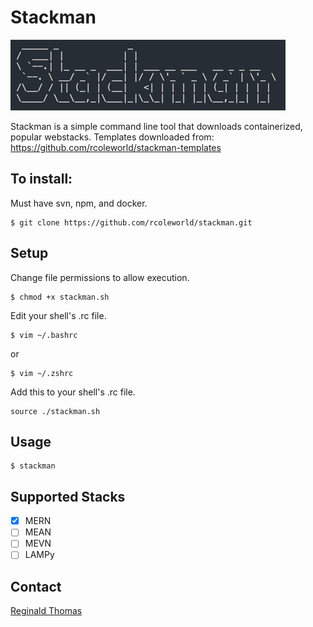 # Stackman

![](./images/stackman.png)


Stackman is a simple command line tool that downloads containerized, popular webstacks. 
Templates downloaded from: https://github.com/rcoleworld/stackman-templates


## To install:
Must have svn, npm, and docker.
```
$ git clone https://github.com/rcoleworld/stackman.git
```
## Setup
Change file permissions to allow execution.
```
$ chmod +x stackman.sh
```
Edit your shell's .rc file.
```
$ vim ~/.bashrc
```
or
```
$ vim ~/.zshrc
```
Add this to your shell's .rc file.
```
source ./stackman.sh
```

## Usage
``` 
$ stackman
```

## Supported Stacks
- [X] MERN
- [ ] MEAN
- [ ] MEVN
- [ ] LAMPy

## Contact
[Reginald Thomas](mailto:reginaldcolethomas@gmail.com)
